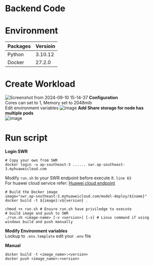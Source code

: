 # Backend Code

# Environment
|Packages    |Versioin    |
|------------|------------|
|Python      |3.10.12     |
|Docker      |27.2.0      |

# Create Workload
![Screenshot from 2024-09-10 15-14-37](https://github.com/user-attachments/assets/369af1e9-50e7-4d53-a584-a8e363f3240e)
**Configuration**  
Cores can set to 1, Memory set to 2048mib  
Edit environment variables
![image](https://github.com/user-attachments/assets/39766198-e918-43b8-9679-52f56c95c760)
**Add Share storage for node has multiple pods**  
![image](https://github.com/user-attachments/assets/2eed19aa-f5b7-46b3-a827-0270bd78a266)

# Run script
**Login SWR**
```
# Copy your own from SWR
docker login -u ap-southeast-3 ...... swr.ap-southeast-3.myhuaweicloud.com
```
Modify `run.sh` to your SWR endpoint before execute it. `line 63`  
For huawei cloud service refer: [Huawei cloud endpoint](https://console-intl.huaweicloud.com/apiexplorer/#/endpoint)
```
# Build the Docker image
image="swr.ap-southeast-3.myhuaweicloud.com/model-deploy/${name}"
docker build -t ${image}:v${version} .
```
```
chmod +x run.sh # Ensure run.sh have priviledge to execute
# build image and push to SWR
./run.sh <image-name> [-v <version>] [-s] # Linux command if using windows build and push manually
```
**Modify Environment variables**  
Lookup to `.env.template` edit your `.env` file

**Manual**
```
docker build -t <image_name>:<version>
docker push <image_name>:<version>
```
